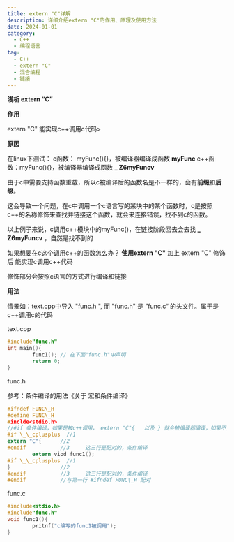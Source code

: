 ```yaml
---
title: extern "C"详解
description: 详细介绍extern "C"的作用、原理及使用方法
date: 2024-01-01
category:
  - C++
  - 编程语言
tag:
  - C++
  - extern "C"
  - 混合编程
  - 链接
---
```



**浅析 extern “C”**

**作用**

extern "C" 能实现c++调用c代码>

**原因**

在linux下测试：
c函数： myFunc(){}，被编译器编译成函数 **myFunc**
c++函数：myFunc(){}，被编译器编译成函数    **\_ Z6myFuncv**

由于c中需要支持函数重载，所以c被编译后的函数名是不一样的，会有**前缀**和**后缀**。

这会导致一个问题，在c中调用一个c语言写的某块中的某个函数时，c是按照c++的名称修饰来查找并链接这个函数，就会来连接错误，找不到c的函数。

以上例子来说，c调用c++模块中的myFunc()，在链接阶段回去会去找 **\_ Z6myFuncv** ，自然是找不到的

如果想要在c这个调用c++的函数怎么办？ **使用extern "C"**
加上 extern "C" 修饰后 能实现c调用c++代码

修饰部分会按照c语言的方式进行编译和链接

**用法**

情景如：text.cpp中导入 "func.h ", 而 "func.h" 是 ”func.c“ 的头文件。属于是c++调用c的代码

text.cpp

```C
#include"func.h"
int main(){
        func1(); // 在下面"func.h"中声明
        return 0;
}
```

func.h

参考：条件编译的用法《关于 宏和条件编译》

```C
#ifndef FUNC\_H
#define FUNC\_H
#inclde<stdio.h>
//#if 条件编译，如果是被c++调用， extern "C"{   以及 } 就会被编译器编译，如果不是则跳过编译
#if \_\_cplusplus  //1
extern "C"{      //2  
#endif           //3     这三行是配对的，条件编译
        extern viod func1();
#if \_\_cplusplus  //1
}                //2
#endif           //3     这三行是配对的，条件编译
#endif           //与第一行 #ifndef FUNC\_H 配对
```

func.c

```C
#include<stdio.h>
#include"func.h"
void func1(){
        pritnf("c编写的func1被调用");
}
```


